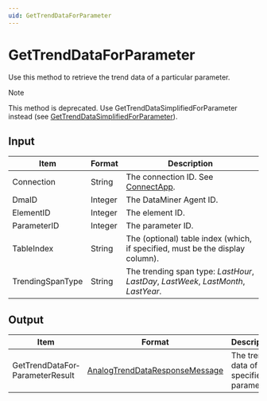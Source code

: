 ```yaml
---
uid: GetTrendDataForParameter
---
```


# GetTrendDataForParameter

Use this method to retrieve the trend data of a particular parameter.

> [!NOTE]
> This method is deprecated. Use GetTrendDataSimplifiedForParameter instead (see [GetTrendDataSimplifiedForParameter](xref:GetTrendDataSimplifiedForParameter)).

## Input

| Item | Format | Description |
|--|--|--|
| Connection | String | The connection ID. See [ConnectApp](xref:ConnectApp). |
| DmaID | Integer | The DataMiner Agent ID. |
| ElementID | Integer | The element ID. |
| ParameterID | Integer | The parameter ID. |
| TableIndex | String | The (optional) table index (which, if specified, must be the display column). |
| TrendingSpanType | String | The trending span type: *LastHour*, *LastDay*, *LastWeek*, *LastMonth*, *LastYear*. |

## Output

| Item | Format | Description |
|--|--|--|
| GetTrendDataFor­ParameterResult | [AnalogTrendDataResponseMessage](xref:AnalogTrendDataResponseMessage) | The trend data of the specified parameter. |
